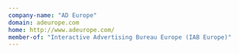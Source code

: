 ```yaml
---
company-name: "AD Europe"
domain: adeurope.com
home: http://www.adeurope.com/
member-of: "Interactive Advertising Bureau Europe (IAB Europe)"
---
```




